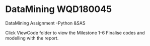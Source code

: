 # DataMining WQD180045
DataMining Assignment -Python &SAS

Click ViewCode folder to view the Milestone 1-6 Finalise codes and modelling with the report.
